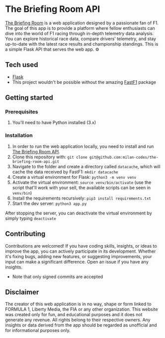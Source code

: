 # The Briefing Room API

[The Briefing Room](https://github.com/milan-codes/the-briefing-room) is a web application designed by a passionate fan of F1. The goal of this app is to provide a platform where fellow enthusiasts can dive into the world of F1 racing through in-depth telemetry data analysis. You can explore historical race data, compare drivers' telemetry, and stay up-to-date with the latest race results and championship standings. This is a simple Flask API that serves the web app. ⚙️

## Tech used

- [Flask](https://flask.palletsprojects.com/en/2.3.x/)
- This project wouldn't be possible without the amazing [FastF1](https://github.com/theOehrly/Fast-F1) package

## Getting started

### Prerequisites

1. You'll need to have Python installed (3.x)

### Installation

1. In order to run the web application locally, you need to install and run [The Briefing Room API](https://github.com/milan-codes/the-briefing-room-api).
2. Clone this repository with: `git clone git@github.com:milan-codes/the-briefing-room-api.git`
3. Navigate to the folder and create a directory called `datacache`, which will cache the data received by FastF1: `mkdir datacache`
4. Create a virtual environment for Flask: `python3 -m venv venv`
5. Activate the virtual environment: `source venv/bin/activate` (use the script that'll work with your sell, the available scripts can be seen in `venv/bin`)
6. Install the requirements recursively: `pip3 install requirements.txt`
7. Start the dev server: `python3 app.py`

After stopping the server, you can deactivate the virtual environment by simply typing `deactivate`

## Contributing

Contributions are welcomed! If you have coding skills, insights, or ideas to improve the app, you can actively participate in its development. Whether it's fixing bugs, adding new features, or suggesting improvements, your input can make a significant difference. Open an issue if you have any insights.

- Note that only signed commits are accepted

## Disclaimer

The creator of this web application is in no way, shape or form linked to FORMULA 1, Liberty Media, the FIA or any other organization. This website was created only for fun, and educational purposes and it does not generate any revenue. All rights belong to their respective owners. Any insights or data derived from the app should be regarded as unofficial and for informational purposes only.
